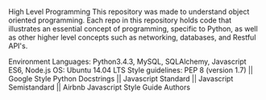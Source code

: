 High Level Programming
This repository was made to understand object oriented programming. Each repo in this repository holds code that illustrates an essential concept of programming, specific to Python, as well as other higher level concepts such as networking, databases, and Restful API's.

Environment
Languages: Python3.4.3, MySQL, SQLAlchemy, Javascript ES6, Node.js
OS: Ubuntu 14.04 LTS
Style guidelines: PEP 8 (version 1.7) || Google Style Python Docstrings || Javascript Standard || Javascript Semistandard || Airbnb Javascript Style Guide
Authors

